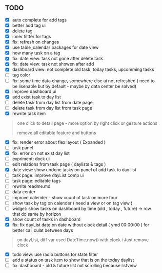 


## TODO
- [x] auto complete for add tags
- [x] better add tag ui
- [x] delete tag
- [x] inner filtter for tags
- [x] fix: refresh on changes
- [x] use table_calendar packages for date view
- [x] how many task on a tag
- [x] fix: date view: task not gone after delete task
- [x] fix: date view: task not showen after add
- [x] dashboard view: not complete old task, today tasks, upcomming tasks
- [ ] tag color
- [ ] fix: some time data change, somewhere else ui not refreshed ( need to be lisenable but by default  - maybe by data center be solved)
- [x] improve dashboard ui
- [x] add exist task to day list
- [ ] delete task from day list from date page
- [ ] delete task from day list from task page
- [x] rewrite task item
> one click to detail page - more option by right click or gesture actions
> 
> remove all editable feature and buttons
- [x] fix: render error about flex layout ( Expanded )
- [ ] task panel
- [x] fix: error on not exist day list
- [ ] expriment: dock ui
- [ ] edit relations from task page ( daylists & tags )
- [x] date view: show undone tasks on panel of add task to day list
- [ ] task page: improve dayList comp ui
- [ ] task page: editable tags
- [ ] rewrite readme.md
- [ ] data center
- [ ] improve calender - show count of task on more four
- [ ] show task by tag on calender ( need a view or on tag view )
- [ ] widget: show tasks on dashboard by time (old , today , future) -> row that do same by horizon
- [x] show count of tasks in dashboard
- [x] fix: fix dayList date on date without clock detail ( ymd 00:00:00 ) for better call culat between days
> on dayList, diff var used DateTime.now() with clock i Just remove clock
- [x] todo view: use radio buttons for state filter
- [ ] add a status on task item to show that is on the today daylist
- [ ] fix: dashboard - old & future list not scrolling because listveiw